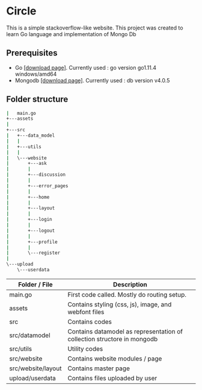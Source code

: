# Circle

This is a simple stackoverflow-like website. This project was created to learn Go language and implementation of Mongo Db

## Prerequisites
- Go [[download page]](https://golang.org/dl/). Currently used : go version go1.11.4 windows/amd64
- Mongodb [[download page]](https://www.mongodb.com/download-center/community). Currently used : db version v4.0.5

## Folder structure

```bash
|   main.go
+---assets
|
+---src
|   +---data_model
|   |
|   +---utils
|   |
|   \---website
|       +---ask
|       |
|       +---discussion
|       |
|       +---error_pages
|       |
|       +---home
|       |
|       +---layout
|       |
|       +---login
|       |
|       +---logout
|       |
|       +---profile
|       |
|       \---register
|
\---upload
    \---userdata
```

| Folder / File  | Description |
| -------------- | ------------- |
| main.go        | First code called. Mostly do routing setup.  |
| assets         | Contains styling (css, js), image, and webfont files  |
| src            | Contains codes |
| src/datamodel  | Contains datamodel as representation of collection structore in mongodb |
| src/utils      | Utility codes |
| src/website    | Contains website modules / page |
| src/website/layout | Contains master page |
| upload/userdata | Contains files uploaded by user |
